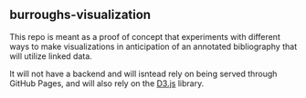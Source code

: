 ## burroughs-visualization

This repo is meant as a proof of concept that experiments with different ways to make visualizations in anticipation of an annotated bibliography that will utilize linked data.  

It will not have a backend and will isntead rely on being served through GitHub Pages, and will also rely on the [D3.js](https://d3js.org/) library.  
